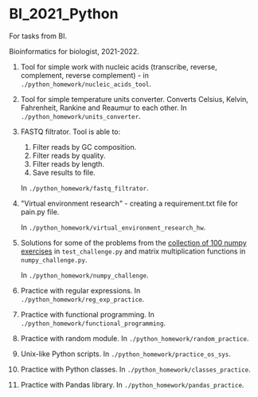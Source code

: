 # BI_2021_Python
For tasks from BI.

Bioinformatics for biologist, 2021-2022.

1. Tool for simple work with nucleic acids (transcribe, reverse, complement, reverse complement) - in `./python_homework/nucleic_acids_tool`.

2. Tool for simple temperature units converter. Сonverts Celsius, Kelvin, Fahrenheit, Rankine and Reaumur to each other. In `./python_homework/units_converter`.

3. FASTQ filtrator. Tool is able to:
    1. Filter reads by GC composition.
    2. Filter reads by quality.
    3. Filter reads by length.
    4. Save results to file.
    
    In `./python_homework/fastq_filtrator`.

4. "Virtual environment research" - creating a requirement.txt file for pain.py file. 

    In `./python_homework/virtual_environment_research_hw`.

5. Solutions for some of the problems from the [collection of 100 numpy exercises](https://github.com/rougier/numpy-100) in `test_challenge.py` and matrix multiplication functions in `numpy_challenge.py`.

    In `./python_homework/numpy_challenge`.

6. Practice with regular expressions. In `./python_homework/reg_exp_practice`.

7. Practice with functional programming. In `./python_homework/functional_programming`.

8. Practice with random module. In `./python_homework/random_practice`.

9.  Unix-like Python scripts. In `./python_homework/practice_os_sys`.

10. Practice with Python classes. In `./python_homework/classes_practice`.

11. Practice with Pandas library. In `./python_homework/pandas_practice`.
